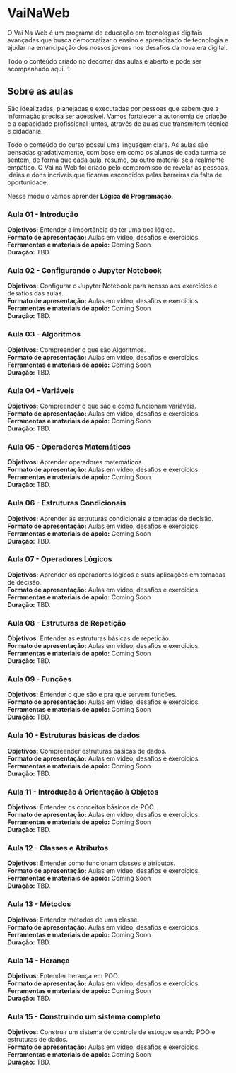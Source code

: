 # VaiNaWeb

O Vai Na Web é um programa de educação em tecnologias digitais avançadas que busca democratizar o ensino e aprendizado de tecnologia e ajudar na emancipação dos nossos jovens nos desafios da nova era digital.

Todo o conteúdo criado no decorrer das aulas é aberto e pode ser acompanhado aqui. :sparkles:

## Sobre as aulas

São idealizadas, planejadas e executadas por pessoas que sabem que a informação precisa ser acessível. Vamos fortalecer a autonomia de criação e a capacidade profissional juntos, através de aulas que transmitem técnica e cidadania.

Todo o conteúdo do curso possui uma linguagem clara. As aulas são pensadas gradativamente, com base em como os alunos de cada turma se sentem, de forma que cada aula, resumo, ou outro material seja realmente empático. O Vai na Web foi criado pelo compromisso de revelar as pessoas, ideias e dons incríveis que ficaram escondidos pelas barreiras da falta de oportunidade.

Nesse módulo vamos aprender **Lógica de Programação**.

### Aula 01 - Introdução

**Objetivos:** Entender a importância de ter uma boa lógica.<br>
**Formato de apresentação:** Aulas em vídeo, desafios e exercícios.<br>
**Ferramentas e materiais de apoio:** Coming Soon<br>
**Duração:** TBD.

### Aula 02 - Configurando o Jupyter Notebook

**Objetivos:** Configurar o Jupyter Notebook para acesso aos exercícios e desafios das aulas.<br>
**Formato de apresentação:** Aulas em vídeo, desafios e exercícios.<br>
**Ferramentas e materiais de apoio:** Coming Soon<br>
**Duração:** TBD.

### Aula 03 - Algoritmos

**Objetivos:** Compreender o que são Algoritmos.<br>
**Formato de apresentação:** Aulas em vídeo, desafios e exercícios.<br>
**Ferramentas e materiais de apoio:** Coming Soon<br>
**Duração:** TBD.

### Aula 04 - Variáveis

**Objetivos:** Compreender o que são e como funcionam variáveis.<br>
**Formato de apresentação:** Aulas em vídeo, desafios e exercícios.<br>
**Ferramentas e materiais de apoio:** Coming Soon<br>
**Duração:** TBD.

### Aula 05 - Operadores Matemáticos

**Objetivos:** Aprender operadores matemáticos.<br>
**Formato de apresentação:** Aulas em vídeo, desafios e exercícios.<br>
**Ferramentas e materiais de apoio:** Coming Soon<br>
**Duração:** TBD.

### Aula 06 - Estruturas Condicionais

**Objetivos:** Aprender as estruturas condicionais e tomadas de decisão.<br>
**Formato de apresentação:** Aulas em vídeo, desafios e exercícios.<br>
**Ferramentas e materiais de apoio:** Coming Soon<br>
**Duração:** TBD.

### Aula 07 - Operadores Lógicos

**Objetivos:** Aprender os operadores lógicos e suas aplicações em tomadas de decisão.<br>
**Formato de apresentação:** Aulas em vídeo, desafios e exercícios.<br>
**Ferramentas e materiais de apoio:** Coming Soon<br>
**Duração:** TBD.

### Aula 08 - Estruturas de Repetição

**Objetivos:** Entender as estruturas básicas de repetição.<br>
**Formato de apresentação:** Aulas em vídeo, desafios e exercícios.<br>
**Ferramentas e materiais de apoio:** Coming Soon<br>
**Duração:** TBD.

### Aula 09 - Funções

**Objetivos:** Entender o que são e pra que servem funções.<br>
**Formato de apresentação:** Aulas em vídeo, desafios e exercícios.<br>
**Ferramentas e materiais de apoio:** Coming Soon<br>
**Duração:** TBD.

### Aula 10 - Estruturas básicas de dados

**Objetivos:** Compreender estruturas básicas de dados.<br>
**Formato de apresentação:** Aulas em vídeo, desafios e exercícios.<br>
**Ferramentas e materiais de apoio:** Coming Soon<br>
**Duração:** TBD.

### Aula 11 - Introdução à Orientação à Objetos

**Objetivos:** Entender os conceitos básicos de POO.<br>
**Formato de apresentação:** Aulas em vídeo, desafios e exercícios.<br>
**Ferramentas e materiais de apoio:** Coming Soon<br>
**Duração:** TBD.

### Aula 12 - Classes e Atributos

**Objetivos:** Entender como funcionam classes e atributos.<br>
**Formato de apresentação:** Aulas em vídeo, desafios e exercícios.<br>
**Ferramentas e materiais de apoio:** Coming Soon<br>
**Duração:** TBD.

### Aula 13 - Métodos

**Objetivos:** Entender métodos de uma classe.<br>
**Formato de apresentação:** Aulas em vídeo, desafios e exercícios.<br>
**Ferramentas e materiais de apoio:** Coming Soon<br>
**Duração:** TBD.

### Aula 14 - Herança

**Objetivos:** Entender herança em POO.<br>
**Formato de apresentação:** Aulas em vídeo, desafios e exercícios.<br>
**Ferramentas e materiais de apoio:** Coming Soon<br>
**Duração:** TBD.

### Aula 15 - Construindo um sistema completo

**Objetivos:** Construir um sistema de controle de estoque usando POO e estruturas de dados.<br>
**Formato de apresentação:** Aulas em vídeo, desafios e exercícios.<br>
**Ferramentas e materiais de apoio:** Coming Soon<br>
**Duração:** TBD.
